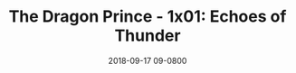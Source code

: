 ---
layout: entry.pug
title: "The Dragon Prince - 1x01: Echoes of Thunder"
date: 2018-09-17 09-0800
publishDate: 2018-12-31T00:00:00 -0800
broadcastDate: 2017-09-14 09-0800
categories: watchthroughs the-dragon-prince dragon-prince tdp
draft: true
---